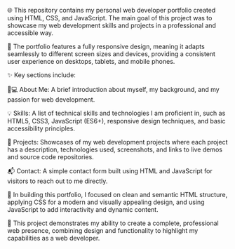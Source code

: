🌐 This repository contains my personal web developer portfolio created using HTML, CSS, and JavaScript. The main goal of this project was to showcase my web development skills and projects in a professional and accessible way.

📱 The portfolio features a fully responsive design, meaning it adapts seamlessly to different screen sizes and devices, providing a consistent user experience on desktops, tablets, and mobile phones.

✨ Key sections include:

🧑💻 About Me: A brief introduction about myself, my background, and my passion for web development.

💡 Skills: A list of technical skills and technologies I am proficient in, such as HTML5, CSS3, JavaScript (ES6+), responsive design techniques, and basic accessibility principles.

📂 Projects: Showcases of my web development projects where each project has a description, technologies used, screenshots, and links to live demos and source code repositories.

📬 Contact: A simple contact form built using HTML and JavaScript for visitors to reach out to me directly.

🎨 In building this portfolio, I focused on clean and semantic HTML structure, applying CSS for a modern and visually appealing design, and using JavaScript to add interactivity and dynamic content.

🚀 This project demonstrates my ability to create a complete, professional web presence, combining design and functionality to highlight my capabilities as a web developer.

